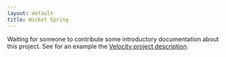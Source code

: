 ```yaml
---
layout: default
title: Wicket Spring
---
```


Waiting for someone to contribute some introductory documentation about this
project. See for an example the [Velocity project description](velocity.html).